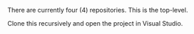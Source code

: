 There are currently four (4) repositories. This is the top-level.

Clone this recursively and open the project in Visual Studio.
